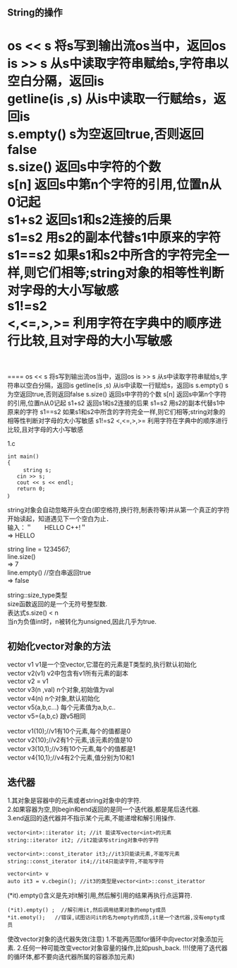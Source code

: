 String的操作
-------
os << s        将s写到输出流os当中，返回os<br>
is >> s        从s中读取字符串赋给s,字符串以空白分隔，返回is<br>
getline(is ,s) 从is中读取一行赋给s，返回is<br>
s.empty()      s为空返回true,否则返回false<br>
s.size()       返回s中字符的个数<br>
s[n]           返回s中第n个字符的引用,位置n从0记起<br>
s1+s2          返回s1和s2连接的后果<br>
s1=s2          用s2的副本代替s1中原来的字符<br>
s1==s2         如果s1和s2中所含的字符完全一样,则它们相等;string对象的相等性判断对字母的大小写敏感<br>
s1!=s2<br>
<,<=,>,>=      利用字符在字典中的顺序进行比较,且对字母的大小写敏感<br>
<br>
=======
====
os << s        将s写到输出流os当中，返回os
is >> s        从s中读取字符串赋给s,字符串以空白分隔，返回is
getline(is ,s) 从is中读取一行赋给s，返回is
s.empty()      s为空返回true,否则返回false
s.size()       返回s中字符的个数
s[n]           返回s中第n个字符的引用,位置n从0记起
s1+s2          返回s1和s2连接的后果
s1=s2          用s2的副本代替s1中原来的字符
s1==s2         如果s1和s2中所含的字符完全一样,则它们相等;string对象的相等性判断对字母的大小写敏感
s1!=s2
<,<=,>,>=      利用字符在字典中的顺序进行比较,且对字母的大小写敏感

1.c
```
int main()
{
　　　string s;
   cin >> s;
   cout << s << endl;
   return 0;
｝
```
string对象会自动忽略开头空白(即空格符,换行符,制表符等)并从第一个真正的字符开始读起，知道遇见下一个空白为止．<br>
输入：＂　　HELLO C++!＂<br>
=>     HELLO<br>

string line = 1234567;<br>
line.size()<br>
=> 7<br>
line.empty() //空白串返回true<br>
=> false<br>

string::size_type类型 <br>
size函数返回的是一个无符号整型数.<br>
表达式s.size() < n<br>
当n为负值int时，n被转化为unsigned,因此几乎为true.<br>

初始化vector对象的方法
-------
vector<T>     v1             v1是一个空vector,它潜在的元素是T类型的,执行默认初始化<br>
vector<T>     v2(v1)      v2中包含有v1所有元素的副本<br>
vector<T>     v2 = v1 <br >
vector<T>     v3(n ,val)  n个对象,初始值为val<br>
vector<T>     v4(n)          n个对象,默认初始化<br>
vector<T>     v5(a,b,c...) 每个元素值为a,b,c..<br>
vector<T>     v5={a,b,c}  跟v5相同<br>

vector<int>  v1(10);//v1有10个元素,每个的值都是0<br>
vector<int>  v2{10};//v2有1个元素,该元素的值是10<br>
vector<int>  v3(10,1);//v3有10个元素,每个的值都是1<br>
vector<int>  v4{10,1};//v4有2个元素,值分别为10和1<br>

迭代器
----
1.其对象是容器中的元素或者string对象中的字符.<br>
2.如果容器为空,则begin和end返回的是同一个迭代器,都是尾后迭代器.<br>
3.end返回的迭代器并不指示某个元素,不能递增和解引用操作.<br>
```
vector<int>::iterator it; //it 能读写vector<int>的元素
string::iterator it2; //it2能读写string对象中的字符

vector<int>::const_iterator it3;//it3只能读元素,不能写元素
string::const_iterator it4;//it4只能读字符,不能写字符

vector<int> v
auto it3 = v.cbegin(); //it3的类型是vector<int>::const_iterattor
```
(*it).empty()含义是先对it解引用,然后解引用的结果再执行点运算符.
```
(*it).empty() ;  //解引用it,然后调用结果对象的empty成员
*it.emoty();   //错误,试图访问it的名为empty的成员,it是一个迭代器,没有empty成员
```
使改vector对象的迭代器失效(注意)
1.不能再范围for循环中向vector对象添加元素.
2.任何一种可能改变vector对象容量的操作,比如push_back.
!!!(使用了迭代器的循环体,都不要向迭代器所属的容器添加元素)















